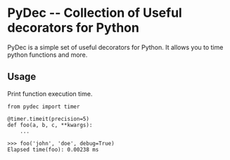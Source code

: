 
# PyDec -- Collection of Useful decorators for Python
PyDec is a simple set of useful decorators for Python. It allows you to time python functions and more.

## Usage

Print function execution time.

	from pydec import timer

	@timer.timeit(precision=5)
	def foo(a, b, c, **kwargs):
		...
		
	>>> foo('john', 'doe', debug=True)
	Elapsed time(foo): 0.00238 ms